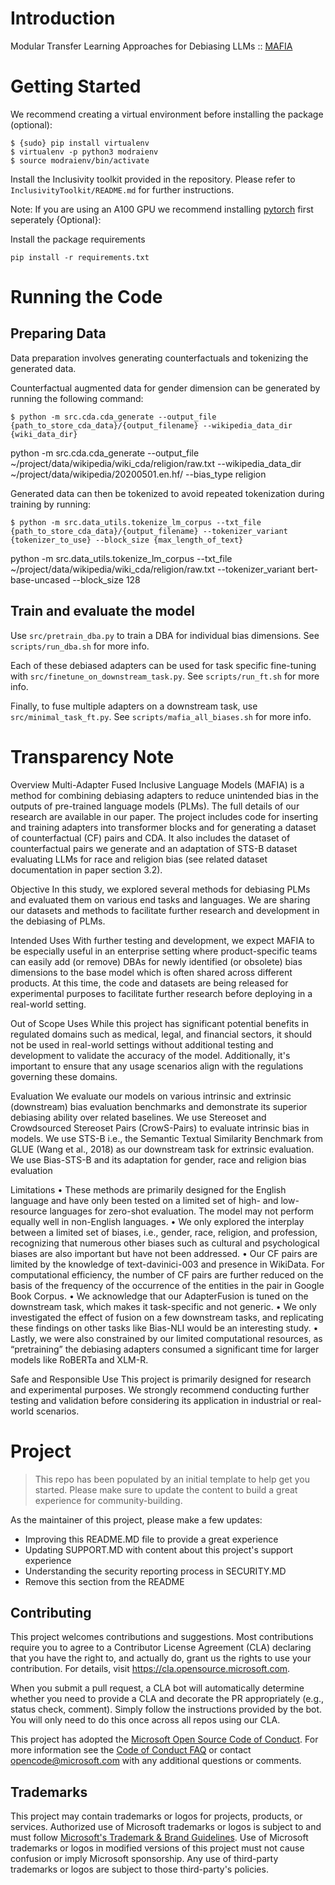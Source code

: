 # Introduction 
Modular Transfer Learning Approaches for Debiasing LLMs :: [MAFIA](https://arxiv.org/abs/2402.07519)

# Getting Started

We recommend creating a virtual environment before installing the package (optional):

```shell
$ {sudo} pip install virtualenv
$ virtualenv -p python3 modraienv
$ source modraienv/bin/activate
```

Install the Inclusivity toolkit provided in the repository. Please refer to `InclusivityToolkit/README.md` for further instructions. 

Note: If you are using an A100 GPU we recommend installing [pytorch](https://pytorch.org/get-started/locally/) first seperately {Optional}:

Install the package requirements
```shell
pip install -r requirements.txt
```

# Running the Code

## Preparing Data

Data preparation involves generating counterfactuals and tokenizing the generated data.

Counterfactual augmented data for gender dimension can be generated by running the following command:

```shell
$ python -m src.cda.cda_generate --output_file {path_to_store_cda_data}/{output_filename} --wikipedia_data_dir {wiki_data_dir} 
```
python -m src.cda.cda_generate --output_file  ~/project/data/wikipedia/wiki_cda/religion/raw.txt --wikipedia_data_dir  ~/project/data/wikipedia/20200501.en.hf/ --bias_type religion

Generated data can then be tokenized to avoid repeated tokenization during training by running:

```shell
$ python -m src.data_utils.tokenize_lm_corpus --txt_file {path_to_store_cda_data}/{output_filename} --tokenizer_variant {tokenizer_to_use} --block_size {max_length_of_text}
```
python -m src.data_utils.tokenize_lm_corpus --txt_file ~/project/data/wikipedia/wiki_cda/religion/raw.txt --tokenizer_variant bert-base-uncased --block_size 128

## Train and evaluate the model

Use `src/pretrain_dba.py` to train a DBA for individual bias dimensions. See `scripts/run_dba.sh` for more info.

Each of these debiased adapters can be used for task specific fine-tuning with `src/finetune_on_downstream_task.py`. See `scripts/run_ft.sh` for more info.

Finally, to fuse multiple adapters on a downstream task, use `src/minimal_task_ft.py`. See `scripts/mafia_all_biases.sh` for more info.

# Transparency Note
Overview
Multi-Adapter Fused Inclusive Language Models (MAFIA) is a method for combining debiasing adapters to reduce unintended bias in the outputs of pre-trained language models (PLMs). The full details of our research are available in our paper. The project includes code for inserting and training adapters into transformer blocks and for generating a dataset of counterfactual (CF) pairs and CDA. It also includes the dataset of counterfactual pairs we generate and an adaptation of STS-B dataset evaluating LLMs for race and religion bias (see related dataset documentation in paper section 3.2). 

Objective
In this study, we explored several methods for debiasing PLMs and evaluated them on various end tasks and languages. We are sharing our datasets and methods to facilitate further research and development in the debiasing of PLMs.

Intended Uses
With further testing and development, we expect MAFIA to be especially useful in an enterprise setting where product-specific teams can easily add (or remove) DBAs for newly identified (or obsolete) bias dimensions to the base model which is often shared across different products. At this time, the code and datasets are being released for experimental purposes to facilitate further research before deploying in a real-world setting.

Out of Scope Uses
While this project has significant potential benefits in regulated domains such as medical, legal, and financial sectors, it should not be used in real-world settings without additional testing and development to validate the accuracy of the model. Additionally, it's important to ensure that any usage scenarios align with the regulations governing these domains. 

Evaluation
We evaluate our models on various intrinsic and extrinsic (downstream) bias evaluation benchmarks and demonstrate its superior debiasing ability over related baselines. We use Stereoset and Crowdsourced Stereoset Pairs (CrowS-Pairs) to evaluate intrinsic bias in models. We use STS-B i.e., the Semantic Textual Similarity Benchmark from GLUE (Wang et al., 2018) as our downstream task for extrinsic evaluation. We use Bias-STS-B and its adaptation for gender, race and religion bias evaluation


Limitations
•	These methods are primarily designed for the English language and have only been tested on a limited set of high- and low-resource languages for zero-shot evaluation. The model may not perform equally well in non-English languages. 
•	We only explored the interplay between a limited set of biases, i.e., gender, race, religion, and profession, recognizing that numerous other biases such as cultural and psychological biases are also important but have not been addressed. 
•	Our CF pairs are limited by the knowledge of text-davinici-003 and presence in WikiData. For computational efficiency, the number of CF pairs are further reduced on the basis of the frequency of the occurrence of the entities in the pair in Google Book Corpus.
•	We acknowledge that our AdapterFusion is tuned on the downstream task, which makes it task-specific and not generic.
•	We only investigated the effect of fusion on a few downstream tasks, and replicating these findings on other tasks like Bias-NLI would be an interesting study.
•	Lastly, we were also constrained by our limited computational resources, as “pretraining” the debiasing adapters consumed a significant time for larger models like RoBERTa and XLM-R.

Safe and Responsible Use
This project is primarily designed for research and experimental purposes. We strongly recommend conducting further testing and validation before considering its application in industrial or real-world scenarios.
	
# Project

> This repo has been populated by an initial template to help get you started. Please
> make sure to update the content to build a great experience for community-building.

As the maintainer of this project, please make a few updates:

- Improving this README.MD file to provide a great experience
- Updating SUPPORT.MD with content about this project's support experience
- Understanding the security reporting process in SECURITY.MD
- Remove this section from the README

## Contributing

This project welcomes contributions and suggestions.  Most contributions require you to agree to a
Contributor License Agreement (CLA) declaring that you have the right to, and actually do, grant us
the rights to use your contribution. For details, visit https://cla.opensource.microsoft.com.

When you submit a pull request, a CLA bot will automatically determine whether you need to provide
a CLA and decorate the PR appropriately (e.g., status check, comment). Simply follow the instructions
provided by the bot. You will only need to do this once across all repos using our CLA.

This project has adopted the [Microsoft Open Source Code of Conduct](https://opensource.microsoft.com/codeofconduct/).
For more information see the [Code of Conduct FAQ](https://opensource.microsoft.com/codeofconduct/faq/) or
contact [opencode@microsoft.com](mailto:opencode@microsoft.com) with any additional questions or comments.

## Trademarks

This project may contain trademarks or logos for projects, products, or services. Authorized use of Microsoft 
trademarks or logos is subject to and must follow 
[Microsoft's Trademark & Brand Guidelines](https://www.microsoft.com/en-us/legal/intellectualproperty/trademarks/usage/general).
Use of Microsoft trademarks or logos in modified versions of this project must not cause confusion or imply Microsoft sponsorship.
Any use of third-party trademarks or logos are subject to those third-party's policies.
